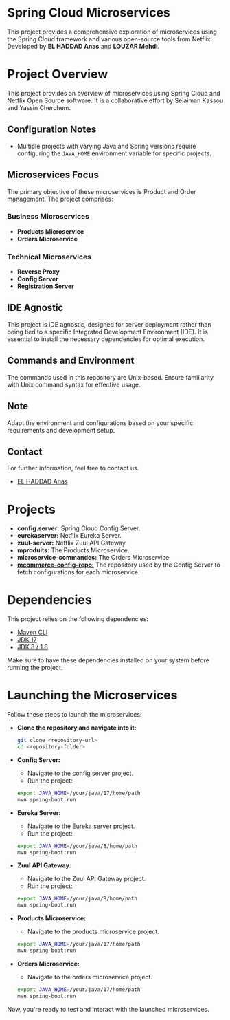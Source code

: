 # Spring Cloud Microservices
  This project provides a comprehensive exploration of microservices using the Spring Cloud framework and various open-source tools from Netflix. Developed by **EL HADDAD Anas** and **LOUZAR Mehdi**.
# Project Overview

  This project provides an overview of microservices using Spring Cloud and Netflix Open Source software. It is a collaborative effort by Selaiman Kassou and Yassin Cherchem.

## Configuration Notes

  - Multiple projects with varying Java and Spring versions require configuring the `JAVA_HOME` environment variable for specific projects.
  
## Microservices Focus

  The primary objective of these microservices is Product and Order management. The project comprises:

### Business Microservices

  - **Products Microservice**
  - **Orders Microservice**

### Technical Microservices

  - **Reverse Proxy**
  - **Config Server**
  - **Registration Server**

## IDE Agnostic

  This project is IDE agnostic, designed for server deployment rather than being tied to a specific Integrated Development Environment (IDE). It is essential to install the necessary dependencies for optimal execution.

## Commands and Environment

  The commands used in this repository are Unix-based. Ensure familiarity with Unix command syntax for effective usage.

## Note

  Adapt the environment and configurations based on your specific requirements and development setup.

## Contact

  For further information, feel free to contact us.

- [EL HADDAD Anas](mailto:elhaddadanas@gmail.com)

# Projects

  - **config.server:** Spring Cloud Config Server.
  - **eurekaserver:** Netflix Eureka Server.
  - **zuul-server:** Netflix Zuul API Gateway.
  - **mproduits:** The Products Microservice.
  - **microservice-commandes:** The Orders Microservice.
  - [**mcommerce-config-repo:**](https://github.com/arnoss01/mcommerce-config-repo) The repository used by the Config Server to fetch configurations for each microservice.

# Dependencies

  This project relies on the following dependencies:
  
  - [Maven CLI](https://maven.apache.org/)
  - [JDK 17](https://openjdk.java.net/projects/jdk/17/)
  - [JDK 8 / 1.8](https://www.oracle.com/java/technologies/javase/javase-jdk8-downloads.html)
  
  Make sure to have these dependencies installed on your system before running the project.

# Launching the Microservices

  Follow these steps to launch the microservices:
  
  - **Clone the repository and navigate into it:**
  
    ```bash
    git clone <repository-url>
    cd <repository-folder>
    ```
  
  - **Config Server:**

    - Navigate to the config server project.
    - Run the project:
  
    ```bash
    export JAVA_HOME=/your/java/17/home/path
    mvn spring-boot:run
    ```
  
  - **Eureka Server:**

    - Navigate to the Eureka server project.
    - Run the project:
  
    ```bash
    export JAVA_HOME=/your/java/8/home/path
    mvn spring-boot:run
    ```
  
  - **Zuul API Gateway:**

    - Navigate to the Zuul API Gateway project.
    - Run the project:
  
    ```bash
    export JAVA_HOME=/your/java/8/home/path
    mvn spring-boot:run
    ```
  
  - **Products Microservice:**

    - Navigate to the products microservice project.
  
    ```bash
    export JAVA_HOME=/your/java/17/home/path
    mvn spring-boot:run 
    ```
  
  - **Orders Microservice:**
  
    - Navigate to the orders microservice project.

    ```bash
    export JAVA_HOME=/your/java/17/home/path
    mvn spring-boot:run 
    ```
  
  Now, you're ready to test and interact with the launched microservices.

